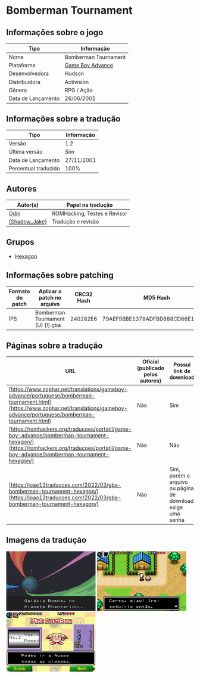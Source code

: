 # Bomberman Tournament

## Informações sobre o jogo

| Tipo | Informação |
| ----------- | ----------- |
| Nome | Bomberman Tournament |
| Plataforma | [Game Boy Advance](../) |
| Desenvolvedora | Hudson |
| Distribuidora | Activision |
| Gênero | RPG / Ação |
| Data de Lançamento | 26/06/2001 |

## Informações sobre a tradução

| Tipo | Informação |
| ----------- | ----------- |
| Versão | 1\.2 |
| Última versão | Sim |
| Data de Lançamento | 27/11/2001 |
| Percentual traduzido | 100% |

## Autores

| Autor(a) | Papel na tradução |
| ----------- | ----------- |
| [Odin](../../../autores/odin/) | ROMHacking, Testes e Revisor |
| [\{Shadow\_Jake\}](../../../autores/shadow_jake/) | Tradução e revisão |

## Grupos

* [Hexagon](../../../grupos/hexagon/)

## Informações sobre patching

| Formato do patch | Aplicar o patch no arquivo | CRC32 Hash | MD5 Hash |
| ----------- | ----------- | ----------- | ----------- |
| IPS | Bomberman Tournament \(U\) \[\!\]\.gba | 240282E6 | 79AEF9BBE1378ADFBD688CD66E11A7BE |

## Páginas sobre a tradução

| URL | Oficial (publicado pelos autores) | Possuí link de download |
| ----------- | ----------- | ----------- |
| [https://www.zophar.net/translations/gameboy-advance/portuguese/bomberman-tournament.html](https://www.zophar.net/translations/gameboy-advance/portuguese/bomberman-tournament.html) | Não | Sim |
| [https://romhackers.org/traducoes/portatil/game-boy-advance/bomberman-tournament-hexagon/](https://romhackers.org/traducoes/portatil/game-boy-advance/bomberman-tournament-hexagon/) | Não | Não |
| [https://joao13traducoes.com/2022/03/gba-bomberman-tournament-hexagon/](https://joao13traducoes.com/2022/03/gba-bomberman-tournament-hexagon/) | Não | Sim, porém o arquivo ou página de download exige uma senha |

## Imagens da tradução

![Imagem de exemplo da tradução 1](1.png)
![Imagem de exemplo da tradução 2](2.png)
![Imagem de exemplo da tradução 3](3.png)